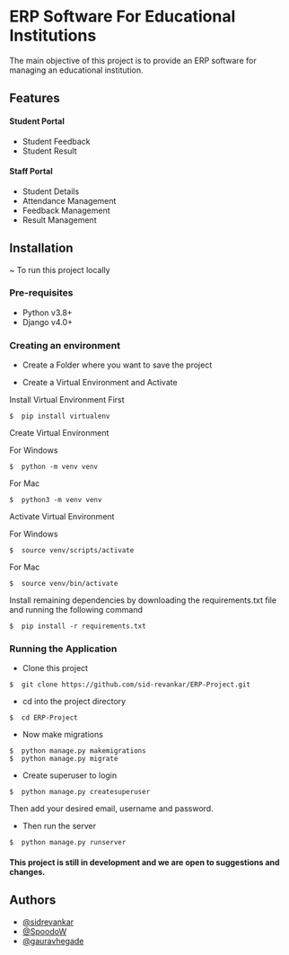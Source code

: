 # ERP Software For Educational Institutions

The main objective of this project is to provide an ERP software for managing an educational institution.




## Features

#### Student Portal
- Student Feedback
- Student Result

#### Staff Portal
- Student Details
- Attendance Management
- Feedback Management
- Result Management



## Installation

~ To run this project locally

### Pre-requisites

- Python v3.8+
- Django v4.0+

### Creating an environment
- Create a Folder where you want to save the project

- Create a Virtual Environment and Activate

Install Virtual Environment First
```
$  pip install virtualenv
```

Create Virtual Environment

For Windows
```
$  python -m venv venv
```
For Mac
```
$  python3 -m venv venv
```

Activate Virtual Environment

For Windows
```
$  source venv/scripts/activate
```

For Mac
```
$  source venv/bin/activate
```


Install remaining dependencies by downloading the requirements.txt file and running the following command

```
$  pip install -r requirements.txt
```

### Running the Application

- Clone this project
```
$  git clone https://github.com/sid-revankar/ERP-Project.git
```

- cd into the project directory
```
$  cd ERP-Project
```

- Now make migrations
```
$  python manage.py makemigrations
$  python manage.py migrate
```

- Create superuser to login
```
$  python manage.py createsuperuser
```
Then add your desired email, username and password.

- Then run the server
```
$  python manage.py runserver
```

#### This project is still in development and we are open to suggestions and changes. 


## Authors

- [@sidrevankar](https://github.com/sid-revankar)
- [@SpoodoW](https://github.com/SpoodoW)
- [@gauravhegade](https://github.com/gauravhegade)

